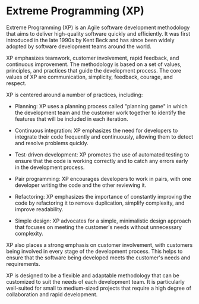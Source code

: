 # Extreme Programming (XP)

Extreme Programming (XP) is an Agile software development methodology that aims to deliver high-quality software quickly and efficiently. It was first introduced in the late 1990s by Kent Beck and has since been widely adopted by software development teams around the world.

XP emphasizes teamwork, customer involvement, rapid feedback, and continuous improvement. The methodology is based on a set of values, principles, and practices that guide the development process. The core values of XP are communication, simplicity, feedback, courage, and respect.

XP is centered around a number of practices, including:

* Planning: XP uses a planning process called "planning game" in which the development team and the customer work together to identify the features that will be included in each iteration.

* Continuous integration: XP emphasizes the need for developers to integrate their code frequently and continuously, allowing them to detect and resolve problems quickly.

* Test-driven development: XP promotes the use of automated testing to ensure that the code is working correctly and to catch any errors early in the development process.

* Pair programming: XP encourages developers to work in pairs, with one developer writing the code and the other reviewing it.

* Refactoring: XP emphasizes the importance of constantly improving the code by refactoring it to remove duplication, simplify complexity, and improve readability.

* Simple design: XP advocates for a simple, minimalistic design approach that focuses on meeting the customer's needs without unnecessary complexity.

XP also places a strong emphasis on customer involvement, with customers being involved in every stage of the development process. This helps to ensure that the software being developed meets the customer's needs and requirements.

XP is designed to be a flexible and adaptable methodology that can be customized to suit the needs of each development team. It is particularly well-suited for small to medium-sized projects that require a high degree of collaboration and rapid development.
